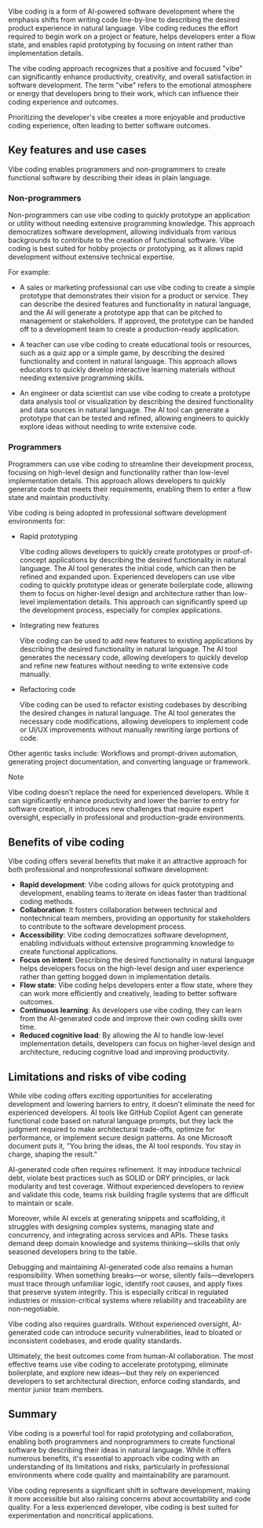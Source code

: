 Vibe coding is a form of AI-powered software development where the emphasis shifts from writing code line-by-line to describing the desired product experience in natural language. Vibe coding reduces the effort required to begin work on a project or feature, helps developers enter a flow state, and enables rapid prototyping by focusing on intent rather than implementation details.

The vibe coding approach recognizes that a positive and focused "vibe" can significantly enhance productivity, creativity, and overall satisfaction in software development. The term "vibe" refers to the emotional atmosphere or energy that developers bring to their work, which can influence their coding experience and outcomes.

Prioritizing the developer's vibe creates a more enjoyable and productive coding experience, often leading to better software outcomes.

## Key features and use cases

Vibe coding enables programmers and non-programmers to create functional software by describing their ideas in plain language.

### Non-programmers

Non-programmers can use vibe coding to quickly prototype an application or utility without needing extensive programming knowledge. This approach democratizes software development, allowing individuals from various backgrounds to contribute to the creation of functional software. Vibe coding is best suited for hobby projects or prototyping, as it allows rapid development without extensive technical expertise.

For example:

- A sales or marketing professional can use vibe coding to create a simple prototype that demonstrates their vision for a product or service. They can describe the desired features and functionality in natural language, and the AI will generate a prototype app that can be pitched to management or stakeholders. If approved, the prototype can be handed off to a development team to create a production-ready application.

- A teacher can use vibe coding to create educational tools or resources, such as a quiz app or a simple game, by describing the desired functionality and content in natural language. This approach allows educators to quickly develop interactive learning materials without needing extensive programming skills.

- An engineer or data scientist can use vibe coding to create a prototype data analysis tool or visualization by describing the desired functionality and data sources in natural language. The AI tool can generate a prototype that can be tested and refined, allowing engineers to quickly explore ideas without needing to write extensive code.

### Programmers

Programmers can use vibe coding to streamline their development process, focusing on high-level design and functionality rather than low-level implementation details. This approach allows developers to quickly generate code that meets their requirements, enabling them to enter a flow state and maintain productivity.

Vibe coding is being adopted in professional software development environments for:

- Rapid prototyping

    Vibe coding allows developers to quickly create prototypes or proof-of-concept applications by describing the desired functionality in natural language. The AI tool generates the initial code, which can then be refined and expanded upon. Experienced developers can use vibe coding to quickly prototype ideas or generate boilerplate code, allowing them to focus on higher-level design and architecture rather than low-level implementation details. This approach can significantly speed up the development process, especially for complex applications.

- Integrating new features

    Vibe coding can be used to add new features to existing applications by describing the desired functionality in natural language. The AI tool generates the necessary code, allowing developers to quickly develop and refine new features without needing to write extensive code manually.

- Refactoring code

    Vibe coding can be used to refactor existing codebases by describing the desired changes in natural language. The AI tool generates the necessary code modifications, allowing developers to implement code or UI/UX improvements without manually rewriting large portions of code.

Other agentic tasks include: Workflows and prompt-driven automation, generating project documentation, and converting language or framework.

> [!NOTE]
> Vibe coding doesn't replace the need for experienced developers. While it can significantly enhance productivity and lower the barrier to entry for software creation, it introduces new challenges that require expert oversight, especially in professional and production-grade environments.

## Benefits of vibe coding

Vibe coding offers several benefits that make it an attractive approach for both professional and nonprofessional software development:

- **Rapid development**: Vibe coding allows for quick prototyping and development, enabling teams to iterate on ideas faster than traditional coding methods.
- **Collaboration**: It fosters collaboration between technical and nontechnical team members, providing an opportunity for stakeholders to contribute to the software development process.
- **Accessibility**: Vibe coding democratizes software development, enabling individuals without extensive programming knowledge to create functional applications.
- **Focus on intent**: Describing the desired functionality in natural language helps developers focus on the high-level design and user experience rather than getting bogged down in implementation details.
- **Flow state**: Vibe coding helps developers enter a flow state, where they can work more efficiently and creatively, leading to better software outcomes.
- **Continuous learning**: As developers use vibe coding, they can learn from the AI-generated code and improve their own coding skills over time.
- **Reduced cognitive load**: By allowing the AI to handle low-level implementation details, developers can focus on higher-level design and architecture, reducing cognitive load and improving productivity.

## Limitations and risks of vibe coding

While vibe coding offers exciting opportunities for accelerating development and lowering barriers to entry, it doesn't eliminate the need for experienced developers. AI tools like GitHub Copilot Agent can generate functional code based on natural language prompts, but they lack the judgment required to make architectural trade-offs, optimize for performance, or implement secure design patterns. As one Microsoft document puts it, "You bring the ideas, the AI tool responds. You stay in charge, shaping the result."

AI-generated code often requires refinement. It may introduce technical debt, violate best practices such as SOLID or DRY principles, or lack modularity and test coverage. Without experienced developers to review and validate this code, teams risk building fragile systems that are difficult to maintain or scale.

Moreover, while AI excels at generating snippets and scaffolding, it struggles with designing complex systems, managing state and concurrency, and integrating across services and APIs. These tasks demand deep domain knowledge and systems thinking—skills that only seasoned developers bring to the table.

Debugging and maintaining AI-generated code also remains a human responsibility. When something breaks—or worse, silently fails—developers must trace through unfamiliar logic, identify root causes, and apply fixes that preserve system integrity. This is especially critical in regulated industries or mission-critical systems where reliability and traceability are non-negotiable.

Vibe coding also requires guardrails. Without experienced oversight, AI-generated code can introduce security vulnerabilities, lead to bloated or inconsistent codebases, and erode quality standards.

Ultimately, the best outcomes come from human-AI collaboration. The most effective teams use vibe coding to accelerate prototyping, eliminate boilerplate, and explore new ideas—but they rely on experienced developers to set architectural direction, enforce coding standards, and mentor junior team members.

## Summary

Vibe coding is a powerful tool for rapid prototyping and collaboration, enabling both programmers and nonprogrammers to create functional software by describing their ideas in natural language. While it offers numerous benefits, it's essential to approach vibe coding with an understanding of its limitations and risks, particularly in professional environments where code quality and maintainability are paramount.

Vibe coding represents a significant shift in software development, making it more accessible but also raising concerns about accountability and code quality. For a less experienced developer, vibe coding is best suited for experimentation and noncritical applications.
